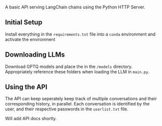 A basic API serving LangChain chains using the Python HTTP Server.

## Initial Setup

Install everything in the `requirements.txt` file into a `conda` environment and activate the environment

## Downloading LLMs

Download GPTQ models and place the in the `/models` directory. Appropriately reference these folders when loading the LLM in `main.py`.

## Using the API

The API can keep seperately keep track of multiple conversations and their corresponding history, in parallel. Each conversation is identified by the user, and their respective passwords in the `userlist.txt` file.

Will add API docs shortly.
